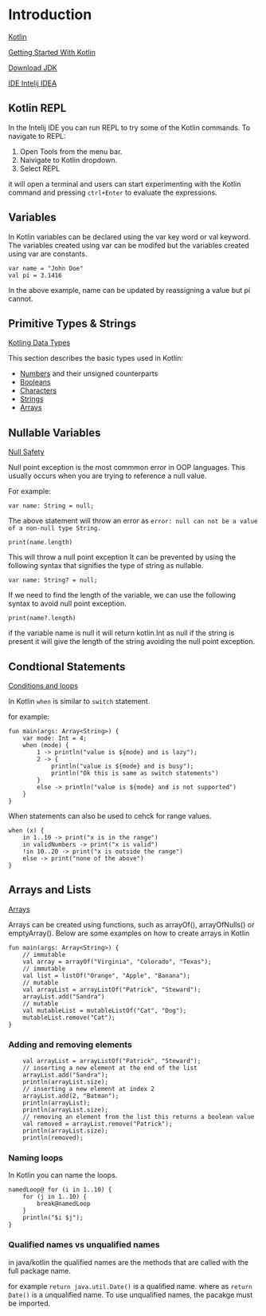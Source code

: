 # Introduction

[Kotlin](https://kotlinlang.org/)

[Getting Started With Kotlin](https://kotlinlang.org/docs/getting-started.html)

[Download JDK](https://www.oracle.com/java/technologies/downloads/#java8)

[IDE Intelij IDEA](https://www.jetbrains.com/idea/)

## Kotlin REPL

In the Intelij IDE you can run REPL to try some of the Kotlin commands. To navigate to REPL:

1. Open Tools from the menu bar.
2. Naivigate to Kotlin dropdown.
3. Select REPL

it will open a terminal and users can start experimenting with the Kotlin command and pressing `ctrl+Enter` to evaluate the expressions.

## Variables

In Kotlin variables can be declared using the var key word or val keyword. The variables created using var can be modifed but the variables created using var are constants.

```
var name = "John Doe"
val pi = 3.1416
```
In the above example, name can be updated by reassigning a value but pi cannot.

## Primitive Types & Strings

[Kotling Data Types](https://kotlinlang.org/docs/basic-types.html)

This section describes the basic types used in Kotlin:

- [Numbers](https://kotlinlang.org/docs/numbers.html#integer-types) and their unsigned counterparts
- [Booleans](https://kotlinlang.org/docs/booleans.html)
- [Characters](https://kotlinlang.org/docs/characters.html)
- [Strings](https://kotlinlang.org/docs/strings.html)
- [Arrays](https://kotlinlang.org/docs/arrays.html)

## Nullable Variables

[Null Safety](https://kotlinlang.org/docs/null-safety.html)

Null point exception is the most commmon error in OOP languages. This usually occurs when you are trying to reference a null value.

For example:
```
var name: String = null;
```
The above statement will throw an error as 
`error: null can not be a value of a non-null type String.`
```
print(name.length)
```
 This will throw a null point exception
It can be prevented by using the following syntax that signifies the type of string as nullable.
```
var name: String? = null;
```

If we need to find the length of the variable, we can use the following syntax to avoid null point exception.

```
print(name?.length)
```
if the variable name is null it will return kotlin.Int as null if the string is present it will give the length of the string avoiding the null point exception.

## Condtional Statements

[Conditions and loops](https://kotlinlang.org/docs/control-flow.html)

In Kotlin `when` is similar to `switch` statement.

for example:

```
fun main(args: Array<String>) {
    var mode: Int = 4;
    when (mode) {
        1 -> println("value is ${mode} and is lazy");
        2 -> {
            println("value is ${mode} and is busy");
            println("Ok this is same as switch statements")
        }
        else -> println("value is ${mode} and is not supported")
    }
}
```

When statements can also be used to cehck for range values.

```
when (x) {
    in 1..10 -> print("x is in the range")
    in validNumbers -> print("x is valid")
    !in 10..20 -> print("x is outside the range")
    else -> print("none of the above")
}
```

## Arrays and Lists

[Arrays](https://kotlinlang.org/docs/arrays.html)

Arrays can be created using functions, such as arrayOf(), arrayOfNulls() or emptyArray().
Below are some examples on how to create arrays in Kotlin

```
fun main(args: Array<String>) {
    // immutable
    val array = arrayOf("Virginia", "Colorado", "Texas");
    // immutable
    val list = listOf("Orange", "Apple", "Banana");
    // mutable
    val arrayList = arrayListOf("Patrick", "Steward");
    arrayList.add("Sandra")
    // mutable
    val mutableList = mutableListOf("Cat", "Dog");
    mutableList.remove("Cat");
}
```

### Adding and removing elements

```
    val arrayList = arrayListOf("Patrick", "Steward");
    // inserting a new element at the end of the list
    arrayList.add("Sandra");
    println(arrayList.size);
    // inserting a new element at index 2
    arrayList.add(2, "Batman");
    println(arrayList);
    println(arrayList.size);
    // removing an element from the list this returns a boolean value
    val removed = arrayList.remove("Patrick");
    println(arrayList.size);
    println(removed);
```

### Naming loops

In Kotlin you can name the loops.

```
namedLoop@ for (i in 1..10) {
    for (j in 1..10) {
        break@namedLoop
    }
    println("$i $j");
}
```

### Qualified names vs unqualified names

in java/kotlin the qualified names are the methods that are called with the full package name.

for example `return java.util.Date()` is a qualified name.
where as `return Date()` is a unqualified name. To use unqualified names, the pacakge must be imported.